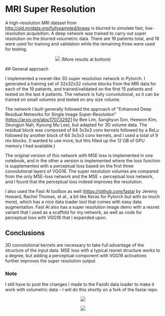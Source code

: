 # MRI Super Resolution

A high-resolution MRI dataset from http://old.mridata.org/fullysampled/knees is blurred to simulate fast, low-resolution acquisition. A deep network was trained to carry out super resolution on the blurred volumetric data. There are 19 patients total, and 16 were used for training and validation while the remaining three were used for testing.
<p align="center"> 
<img src="volume_animations/mri_p6.gif">
(More results at bottom)
</p>
## General approach

I implemented a resnet-like 3D super resolution network in Pytorch. I generated a training set of 32x32x32 volume blocks from the MRI data for each of the 19 patients, and trained/validated on the first 15 patients and tested on the last 4 patients. The network is fully convolutional, so it can be trained on small volumes and tested on any size volume.

The network I built generally followed the approach of "Enhanced Deep Residual Networks for Single Image Super-Resolution" (https://arxiv.org/abs/1707.02921 by Bee Lim, Sanghyun Son, Heewon Kim, Seungjun Nah, Kyoung Mu Lee), but adapted for 3D volume data. The residual block was composed of 64 3x3x3 conv kernels followed by a ReLu followed by another block of 64 3x3x3 conv kernels, and I used a total of 9 res blocks. (I wanted to use more, but this filled up the 12 GB of GPU memory I had available.) 

The original version of this network with MSE loss is implemented in one notebook, and in the other a version is implemented where the loss function is supplemented with a perceptual loss based on the first three convolutional layers of VGG16. The super resolution volumes are compared from the only MSE-loss network and the MSE + perceptual loss network, and I found that the perceptual loss indeed improves the resolution.

I also used the Fast AI toolbox as well (https://github.com/fastai by Jeremy Howard, Rachel Thomas, et al., a bit like Keras for Pytorch but with so much more), which has a nice data loader tool that comes with easy data augmentation. Fast AI also has a super resolution image demo with a resnet variant that I used as a scaffold for my network, as well as code for perceptual loss with VGG16 that I expanded upon.

## Conclusions

3D convolutional kernels are necessary to take full advantage of the structure of the input data. MSE loss with a typical resnet structure works to a degree, but adding a perceptual component with VGG16 activations further improves the super resolution output

### Note

I still have to post the changes I made to the FastAI data loader to make it work with volumetric data - I will do this shortly on a fork of the fastai repo.

<p align="center"> 
<img src="volume_animations/mri_p20.gif">
</p>

<p align="center"> 
<img src="volume_animations/mri_p4.gif">
</p>

